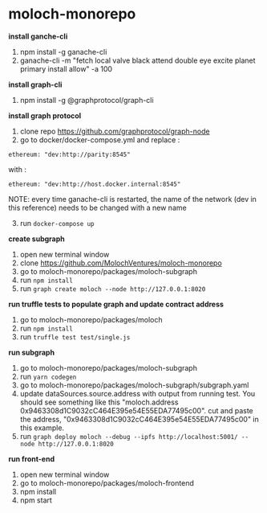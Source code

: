 # moloch-monorepo

**install ganche-cli**
1. npm install -g ganache-cli
2. ganache-cli -m \"fetch local valve black attend double eye excite planet primary install allow\" -a 100

**install graph-cli**
1. npm install -g @graphprotocol/graph-cli

**install graph protocol**
1. clone repo https://github.com/graphprotocol/graph-node
2. go to docker/docker-compose.yml and replace :

`ethereum: "dev:http://parity:8545"`

with :

`ethereum: "dev:http://host.docker.internal:8545"` 

NOTE: every time ganache-cli is restarted, the name of the network (dev in this reference) needs to be changed with a new name

3. run `docker-compose up`

**create subgraph**
1. open new terminal window
2. clone https://github.com/MolochVentures/moloch-monorepo
3. go to moloch-monorepo/packages/moloch-subgraph
4. run `npm install`
5. run `graph create moloch --node http://127.0.0.1:8020`

**run truffle tests to populate graph and update contract address**
1. go to moloch-monorepo/packages/moloch
2. run `npm install`
3. run `truffle test test/single.js`

**run subgraph**
1. go to moloch-monorepo/packages/moloch-subgraph
2. run `yarn codegen`
3. go to  moloch-monorepo/packages/moloch-subgraph/subgraph.yaml
4. update dataSources.source.address with output from running test. You should see something like this "moloch.address 0x9463308d1C9032cC464E395e54E55EDA77495c00". cut and paste the address, "0x9463308d1C9032cC464E395e54E55EDA77495c00" in this example.
5. run `graph deploy moloch --debug --ipfs http://localhost:5001/ --node http://127.0.0.1:8020`

**run front-end**
1. open new terminal window
2. go to moloch-monorepo/packages/moloch-frontend
3. npm install
4. npm start
